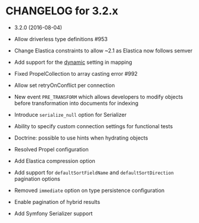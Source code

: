 CHANGELOG for 3.2.x
===================

* 3.2.0 (2016-08-04)

 * Allow driverless type definitions #953
 * Change Elastica constraints to allow ~2.1 as Elastica now follows semver
 * Add support for the [dynamic](https://www.elastic.co/guide/en/elasticsearch/reference/current/dynamic.html) setting in mapping
 * Fixed PropelCollection to array casting error #992
 * Allow set retryOnConflict per connection
 * New event `PRE_TRANSFORM` which allows developers to modify objects before
   transformation into documents for indexing
 * Introduce `serialize_null` option for Serializer
 * Ability to specify custom connection settings for functional tests
 * Doctrine: possible to use hints when hydrating objects
 * Resolved Propel configuration
 * Add Elastica compression option
 * Add support for `defaultSortFieldName` and `defaultSortDirection` pagination options
 * Removed `immediate` option on type persistence configuration
 * Enable pagination of hybrid results
 * Add Symfony Serializer support

